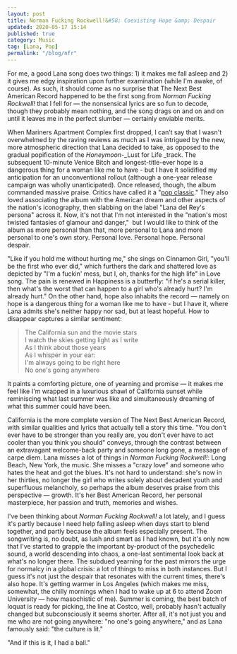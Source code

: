 ```yaml
---
layout: post
title: Norman Fucking Rockwell!&#58; Coexisting Hope &amp; Despair
updated: 2020-05-17 15:14
published: true
category: Music
tag: [Lana, Pop]
permalink: "/blog/nfr"
---
```


For me, a good Lana song does two things: 1) it makes me fall asleep and 2) it gives me edgy inspiration upon further examination (while I'm awake, of course). As such, it should come as no surprise that The Next Best American Record happened to be the first song from _Norman Fucking Rockwell!_&nbsp;that I fell for — the nonsensical lyrics are so fun to decode, though they probably mean nothing, and the song drags on and on and on until it leaves me in the perfect slumber — certainly enviable merits.&nbsp;

When Mariners Apartment Complex first dropped, I can’t say that I wasn't overwhelmed by the raving reviews as much as I was intrigued by the new, more atmospheric direction that Lana decided to take, as opposed to the gradual popification of the&nbsp;_Honeymoon_-_Lust for Life _track. The subsequent 10-minute Venice Bitch and longest-title-ever hope is a dangerous thing for a woman like me to have - but I have it solidified my anticipation for an unconventional rollout (although a one-year release campaign was wholly unanticipated). Once released, though, the album commanded massive praise. Critics have called it a "[pop classic](https://www.rollingstone.com/music/music-album-reviews/lana-del-reys-norman-fucking-rockwell-878534/)." They also loved associating the album with the American dream and other aspects of the nation's iconography, then slabbing on the label "Lana del Rey's persona" across it. Now, it's not that I'm not interested in the "nation's most twisted fantasies of glamour and danger,"&nbsp; but I would like to think of the album as more personal than that, more personal to Lana and more personal to one's own story. Personal love. Personal hope. Personal despair.&nbsp;

"Like if you hold me without hurting me," she sings on Cinnamon Girl, "you'll be the first who ever did," which furthers the dark and shattered love as depicted by "I'm a fuckin' mess, but I, oh, thanks for the high life" in Love song. The pain is renewed in Happiness is a butterfly: "if he's a serial killer, then what's the worst that can happen to a girl who's already hurt? I'm already hurt." On the other hand, hope also inhabits the record — namely on hope is a dangerous thing for a woman like me to have - but I have it, where Lana admits she's neither happy nor sad, but at least hopeful. How to disappear captures a similar sentiment:&nbsp;
> The California sun and the movie stars  
> I watch the skies getting light as I write  
> As I think about those years  
> As I whisper in your ear:  
> I'm always going to be right here  
> No one's going anywhere  

It paints a comforting picture, one of yearning and promise — it makes me feel like I'm wrapped in a luxurious shawl of California sunset while reminiscing what last summer was like and simultaneously dreaming of what this summer could have been.&nbsp;

California is the more complete version of The Next Best American Record, with similar qualities and lyrics that actually tell a story this time. "You don't ever have to be stronger than you really are, you don't ever have to act cooler than you think you should" conveys, through the contrast between an extravagant welcome-back party and someone long gone, a message of carpe diem. Lana misses a lot of things in&nbsp;_Norman Fucking Rockwell!_: Long Beach, New York, the music. She misses a "crazy love" and someone who hates the heat and got the blues. It's not hard to understand: she's now in her thirties, no longer the girl who writes solely about decadent youth and superfluous melancholy, so perhaps the album deserves praise from this perspective — growth. It's her Best American Record, her personal masterpiece, her passion and truth, memories and wishes.

I've been thinking about _Norman Fucking Rockwell!_&nbsp;a lot lately, and I guess it's partly because I need help falling asleep when days start to blend together, and partly because the album feels especially present. The songwriting is, no doubt, as lush and smart as I had known, but it's only now that I've started to grapple the important by-product of the psychedelic sound, a world descending into chaos, a one-last sentimental look back at what's no longer there. The subdued yearning for the past mirrors the urge for normalcy in a global crisis: a lot of things to miss in both instances. But I guess it's not just the despair that resonates with the current times, there's also hope. It's getting warmer in Los Angeles (which makes me miss, somewhat, the chilly mornings when I had to wake up at 6 to attend Zoom University — how masochistic of me). Summer is coming, the best batch of loquat is ready for picking, the line at Costco, well, probably hasn't actually changed but subconsciously it seems shorter. After all, it's not just you and me who are not going anywhere: "no one's going anywhere," and as Lana famously said: "the culture is lit."

"And if this is it, I had a ball."&nbsp;
